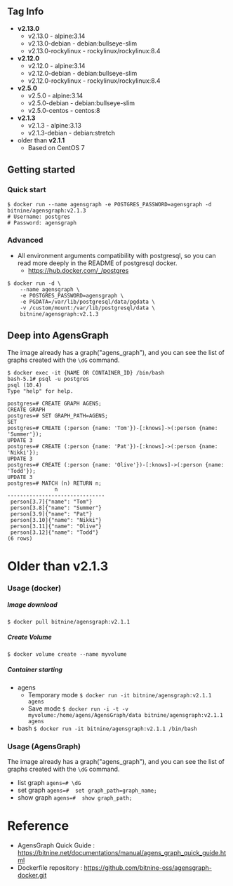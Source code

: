 ## Tag Info
* **v2.13.0**
  * v2.13.0 - alpine:3.14
  * v2.13.0-debian - debian:bullseye-slim
  * v2.13.0-rockylinux - rockylinux/rockylinux:8.4
* **v2.12.0**
  * v2.12.0 - alpine:3.14
  * v2.12.0-debian - debian:bullseye-slim
  * v2.12.0-rockylinux - rockylinux/rockylinux:8.4
* **v2.5.0**
  * v2.5.0 - alpine:3.14
  * v2.5.0-debian - debian:bullseye-slim
  * v2.5.0-centos - centos:8
* **v2.1.3**
  * v2.1.3 - alpine:3.13
  * v2.1.3-debian - debian:stretch
* older than **v2.1.1**
  * Based on CentOS 7

## Getting started

### Quick start

```shell
$ docker run --name agensgraph -e POSTGRES_PASSWORD=agensgraph -d bitnine/agensgraph:v2.1.3
# Username: postgres
# Password: agensgraph
```



### Advanced

- All environment arguments compatibility with postgresql, so you can read more deeply in the README of postgresql docker.
    - https://hub.docker.com/_/postgres

```shell
$ docker run -d \
    --name agensgraph \
    -e POSTGRES_PASSWORD=agensgraph \
    -e PGDATA=/var/lib/postgresql/data/pgdata \
    -v /custom/mount:/var/lib/postgresql/data \
    bitnine/agensgraph:v2.1.3
```



## Deep into AgensGraph

The image already has a graph("agens_graph"), and you can see the list of graphs created with the `\dG` command.

```shell
$ docker exec -it {NAME OR CONTAINER_ID} /bin/bash
bash-5.1# psql -u postgres
psql (10.4)
Type "help" for help.

postgres=# CREATE GRAPH AGENS;
CREATE GRAPH
postgres=# SET GRAPH_PATH=AGENS;
SET
postgres=# CREATE (:person {name: 'Tom'})-[:knows]->(:person {name: 'Summer'});
UPDATE 3
postgres=# CREATE (:person {name: 'Pat'})-[:knows]->(:person {name: 'Nikki'});
UPDATE 3
postgres=# CREATE (:person {name: 'Olive'})-[:knows]->(:person {name: 'Todd'});
UPDATE 3
postgres=# MATCH (n) RETURN n;
               n               
-------------------------------
 person[3.7]{"name": "Tom"}
 person[3.8]{"name": "Summer"}
 person[3.9]{"name": "Pat"}
 person[3.10]{"name": "Nikki"}
 person[3.11]{"name": "Olive"}
 person[3.12]{"name": "Todd"}
(6 rows)
```

# Older than v2.1.3
### Usage (docker)    

##### Image download

```
$ docker pull bitnine/agensgraph:v2.1.1
```



##### Create Volume

```
$ docker volume create --name myvolume
```

##### Container starting

- agens
  -  Temporary mode
    ```$ docker run -it bitnine/agensgraph:v2.1.1 agens```
  - Save mode
    ```$ docker run -i -t -v myvolume:/home/agens/AgensGraph/data bitnine/agensgraph:v2.1.1 agens```
- bash 
  ```$ docker run -it bitnine/agensgraph:v2.1.1 /bin/bash```



### Usage (AgensGraph)     

The image already has a graph("agens_graph"), and you can see the list of graphs created with the `\dG` command.
* list graph
```agens=# \dG```
* set graph
```agens=#  set graph_path=graph_name;```
* show graph
```agens=#  show graph_path;```



# Reference
* AgensGraph Quick Guide : https://bitnine.net/documentations/manual/agens_graph_quick_guide.html
* Dockerfile repository : https://github.com/bitnine-oss/agensgraph-docker.git

